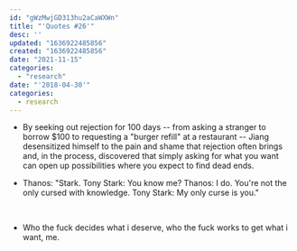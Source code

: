 ```yaml
---
id: "gWzMwjGD313hu2aCaWXWn"
title: "'Quotes #26'"
desc: ''
updated: "1636922485856"
created: "1636922485856"
date: "2021-11-15"
categories: 
  - "research"
date: "'2018-04-30'"
categories:
  - research
---
```


- By seeking out rejection for 100 days -- from asking a stranger to borrow $100 to requesting a "burger refill" at a restaurant -- Jiang desensitized himself to the pain and shame that rejection often brings and, in the process, discovered that simply asking for what you want can open up possibilities where you expect to find dead ends.
- Thanos: "Stark. Tony Stark: You know me? Thanos: I do. You're not the only cursed with knowledge. Tony Stark: My only curse is you."
    
     
- Who the fuck decides what i deserve, who the fuck works to get what i want, me.

